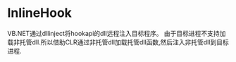 # InlineHook

VB.NET通过dllinject将hookapi的dll远程注入目标程序。 
由于目标进程不支持加载非托管dll.所以借助CLR通过非托管dll加载托管dll函数,然后注入非托管dll到目标进程.
